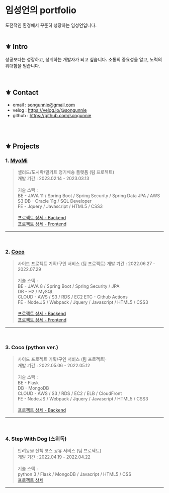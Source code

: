 # 임성언의 portfolio
도전적인 환경에서 꾸준히 성장하는 임성언입니다.
</br>
</br>

## ⚜️ Intro
성공보다는 성장하고, 성취하는 개발자가 되고 싶습니다. 소통의 중요성을 알고, 노력의 위대함을 믿습니다. 
</br>
</br>
</br>

## ⚜️ Contact
- email : songunnie@gmail.com
- velog : https://velog.io/@songunnie
- github : https://github.com/songunnie
</br>
</br>

## ⚜️ Projects
### **1. [MyoMi](https://github.com/songunnie/MyoMiBackend/tree/develop#readme)**
> 샐러드/도시락/밀키트 정기배송 플랫폼 (팀 프로젝트)  
개발 기간 : 2023.02.14 - 2023.03.13 </br>  
기술 스택 :  
BE - JAVA 11 / Spring Boot / Spring Security / Spring Data JPA / AWS S3
DB - Oracle 11g / SQL Developer  
FE - Jquery / Javascript / HTML5 / CSS3</br>
</br>[프로젝트 상세 - Backend](https://github.com/songunnie/MyoMiBackend)  
[프로젝트 상세 - Frontend](https://github.com/songunnie/MyoMiFrontend)  
- - - - -
</br>

### **2. [Coco](https://github.com/songunnie/CoCoBackend)**
> 사이드 프로젝트 기획/구인 서비스 (팀 프로젝트) 
개발 기간 : 2022.06.27 - 2022.07.29 </br>  
기술 스택 :  
BE - JAVA 8 / Spring Boot / Spring Security / JPA  
DB - H2 / MySQL  
CLOUD - AWS / S3 / RDS / EC2 
ETC - Github Actions  
FE - Node.JS / Webpack / Jquery / Javascript / HTML5 / CSS3</br>
</br>[프로젝트 상세 - Backend](https://github.com/songunnie/CoCoBackend)  
[프로젝트 상세 - Frontend](https://github.com/BreedingMe/CoCoFrontend)  
- - - - -
</br>

### **3. Coco (python ver.)**
> 사이드 프로젝트 기획/구인 서비스 (팀 프로젝트)  
개발 기간 : 2022.05.06 - 2022.05.12 </br>  
기술 스택 :  
BE - Flask  
DB - MongoDB  
CLOUD - AWS / S3 / RDS / EC2 / ELB / CloudFront  
FE - Node.JS / Webpack / Jquery / Javascript / HTML5 / CSS3</br>
</br>[프로젝트 상세 - Backend](https://github.com/BreedingMe/CoCoBackend/tree/v1.0.0)
- - - - -
</br>

### **4. Step With Dog (스위독)**
> 반려동물 산책 코스 공유 서비스 (팀 프로젝트)  
개발 기간 : 2022.04.19 - 2022.04.22 </br>  
기술 스택 :  
python 3 / Flask / MongoDB / Javacript / HTML5 / CSS
</br>[프로젝트 상세](https://github.com/BreedingMe/StepWithDog)  
- - - - -
</br>
